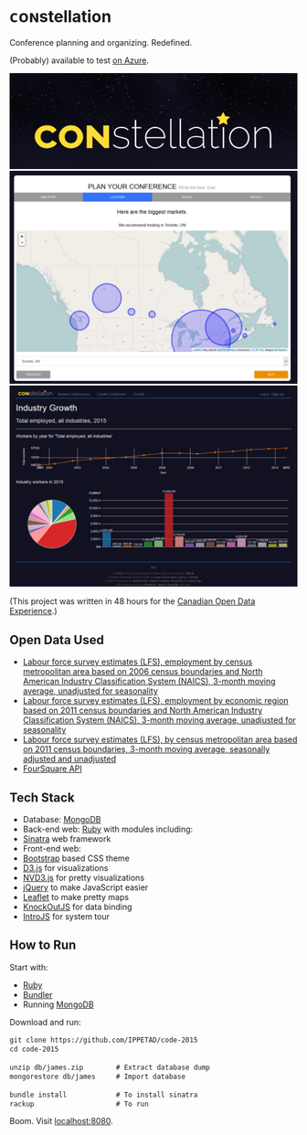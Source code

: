 # ᴄᴏɴstellation

Conference planning and organizing. Redefined.

(Probably) available to test [on Azure](http://ippetad.cloudapp.net).

![ᴄᴏɴstellation](https://raw.githubusercontent.com/IPPETAD/code-2015/master/artwork/Promo_logo.png)
![Create](https://raw.githubusercontent.com/IPPETAD/code-2015/master/artwork/markets.png)
![Growth](https://raw.githubusercontent.com/IPPETAD/code-2015/master/artwork/growth.png)

(This project was written in 48 hours for the [Canadian Open Data Experience](http://canadianopendataexperience.com).)

## Open Data Used

* [Labour force survey estimates (LFS), employment by census metropolitan area based on 2006 census boundaries and North American Industry Classification System (NAICS), 3-month moving average, unadjusted for seasonality](http://open.canada.ca/data/en/dataset/fefa87de-56d8-4722-80a0-04c75a2f5a15)
* [Labour force survey estimates (LFS), employment by economic region based on 2011 census boundaries and North American Industry Classification System (NAICS), 3-month moving average, unadjusted for seasonality](http://open.canada.ca/data/en/dataset/fe12bef6-3588-40d5-83ca-8f81d551ce91)
* [Labour force survey estimates (LFS), by census metropolitan area based on 2011 census boundaries, 3-month moving average, seasonally adjusted and unadjusted](http://open.canada.ca/data/en/dataset/ff4ae904-561c-43b5-8389-1578d1b18b28)
* [FourSquare API](https://foursquare.com/)

## Tech Stack

* Database: [MongoDB](http://www.mongodb.org)
* Back-end web: [Ruby](https://www.ruby-lang.org/en/) with modules including:
 * [Sinatra](http://www.sinatrarb.com/) web framework
* Front-end web: 
 * [Bootstrap](http://getbootstrap.com) based CSS theme
 * [D3.js](http://d3js.org) for visualizations
 * [NVD3.js](http://nvd3.org/) for pretty visualizations
 * [jQuery](http://jquery.com) to make JavaScript easier
 * [Leaflet](http://leafletjs.com) to make pretty maps
 * [KnockOutJS](http://knockoutjs.com/) for data binding
 * [IntroJS](https://usablica.github.io/intro.js/) for system tour
 
## How to Run

Start with:
* [Ruby](https://www.ruby-lang.org/)
* [Bundler](http://bundler.io)
* Running [MongoDB](https://www.mongodb.com)

Download and run:

	git clone https://github.com/IPPETAD/code-2015
	cd code-2015
	
	unzip db/james.zip        # Extract database dump
	mongorestore db/james     # Import database
	
	bundle install            # To install sinatra
	rackup                    # To run 

Boom. Visit [localhost:8080](http://localhost:8080/).
